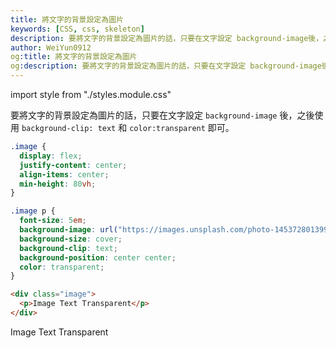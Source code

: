 ```yaml
---
title: 將文字的背景設定為圖片
keywords: [CSS, css, skeleton]
description: 要將文字的背景設定為圖片的話，只要在文字設定 background-image後，之後使用 background-clip:text 和 color:transparent 即可。
author: WeiYun0912
og:title: 將文字的背景設定為圖片
og:description: 要將文字的背景設定為圖片的話，只要在文字設定 background-image後，之後使用 background-clip:text 和 color:transparent 即可。
---
```


import style from "./styles.module.css"

要將文字的背景設定為圖片的話，只要在文字設定 `background-image` 後，之後使用 `background-clip: text` 和 `color:transparent` 即可。

```css title='style.css' showLineNumbers
.image {
  display: flex;
  justify-content: center;
  align-items: center;
  min-height: 80vh;
}

.image p {
  font-size: 5em;
  background-image: url("https://images.unsplash.com/photo-1453728013993-6d66e9c9123a?ixid=MnwxMjA3fDB8MHxzZWFyY2h8Mnx8dmlld3xlbnwwfHwwfHw%3D&ixlib=rb-1.2.1&auto=format&fit=crop&w=500&q=60");
  background-size: cover;
  background-clip: text; 
  background-position: center center;
  color: transparent;
}
```

```html title='index.html' showLineNumbers
<div class="image">
  <p>Image Text Transparent</p>
</div>
```

<div class={style.image}>
  <p>Image Text Transparent</p>
</div>
